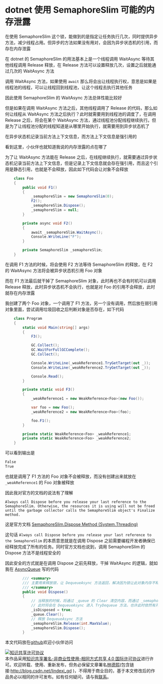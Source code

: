 
# dotnet 使用 SemaphoreSlim 可能的内存泄露

在使用 SemaphoreSlim 这个锁，能做到的是指定让任务执行几次，同时提供异步方法，减少线程占用。但异步的方法如果没有用对，会因为异步状态机的引用，而存在内存泄露

<!--more-->


<!-- CreateTime:2020/7/24 14:16:13 -->



在 dotnet 的 SemaphoreSlim 的用法基本上是一个线程调用 WaitAsync 等待其他线程调用 Release 释放，在 Release 方法可以设置释放几次，设置之后就能通过几次的 WaitAsync 方法

调用 WaitAsync 方法，如果使用 `await` 那么将会出让线程执行权，意思是如果是线程池的线程，可以让线程回到线程池，让这个线程去执行其他任务

因此使用 SemaphoreSlim 的 WaitAsync 方法总体性能比较好

但是如果在调用 WaitAsync 方法之后，其他线程调用了 Release 的代码，那么如何让线程从 WaitAsync 方法之后执行？此时就需要用到线程池的调度了，在调用 Release 之后，将会在某个 WaitAsync 方法，通过线程池分配线程继续执行。但是为了让线程池分配的线程知道是从哪里开始执行，就需要用到异步状态机了

在异步状态机记录当前方法上下文信息，而方法上下文信息是强引用的

看到这里，小伙伴也就知道我说的内存泄露的点在哪了

为了让 WaitAsync 方法能在 Release 之后，在线程继续执行，就需要通过异步状态机记录当前方法上下文信息，但是记录上下文信息就会存在强引用，而且这个引用是静态引用，也就是不会释放，因此如下代码会让对象不会释放

```csharp
    class Foo
    {
        public void F1()
        {
            _semaphoreSlim = new SemaphoreSlim(0);
            F2();
            _semaphoreSlim.Dispose();
            _semaphoreSlim = null;
        }

        private async void F2()
        {
            await _semaphoreSlim.WaitAsync();
            Console.WriteLine("F");
        }

        private SemaphoreSlim _semaphoreSlim;
    }
```

在调用 F1 方法的时候，将会使用 F2 方法等待 SemaphoreSlim 的释放，在 F2 的 WaitAsync 方法将会被异步状态机引用 Foo 对象

而在 F1 方法最后就干掉了 SemaphoreSlim 对象，此时再也不会有时机可以调用 Release 释放，此时异步状态机不会执行，也就是对 Foo 的引用不会释放，此时就存在内存泄露

我创建了两个 Foo 对象，一个调用了 F1 方法，另一个没有调用，然后放在弱引用对象里面，尝试调用垃圾回收之后判断对象是否存在，如下代码

```csharp
    class Program
    {
        static void Main(string[] args)
        {
            F3();

            GC.Collect();
            GC.WaitForFullGCComplete();
            GC.Collect();

            Console.WriteLine(_weakReference1.TryGetTarget(out _));
            Console.WriteLine(_weakReference2.TryGetTarget(out _));

            Console.Read();
        }

        private static void F3()
        {
            _weakReference1 = new WeakReference<Foo>(new Foo());

            var foo = new Foo();
            _weakReference2 = new WeakReference<Foo>(foo);

            foo.F1();
        }

        private static WeakReference<Foo> _weakReference1;
        private static WeakReference<Foo> _weakReference2;
    }
```

可以看到输出是 

```csharp
False
True
```

也就是调用了 F1 方法的 Foo 对象不会被释放，而没有创建出来就放在 `_weakReference1` 的 Foo 对象被释放

因此我对官方的文档的说法有了理解 

```
Always call Dispose before you release your last reference to the SemaphoreSlim. Otherwise, the resources it is using will not be freed until the garbage collector calls the SemaphoreSlim object's Finalize method.
```

这是官方文档 [SemaphoreSlim.Dispose Method (System.Threading)](https://docs.microsoft.com/en-us/dotnet/api/system.threading.semaphoreslim.dispose?view=netcore-3.1#System_Threading_SemaphoreSlim_Dispose )

这句话 `Always call Dispose before you release your last reference to the SemaphoreSlim` 的本质意思就是在调用 Dispose 之前需要编程开发者确保已经释放完成了所有的任务。同时官方文档也说到，调用 SemaphoreSlim 的 Dispose 方法不是线程安全的

因此安全的方式就是在调用 Dispose 之前先释放，干掉 WaitAsync 的逻辑，就如我在 [AsyncQueue](https://github.com/dotnet-campus/AsyncWorkerCollection/blob/8966732f996679fa6355554b61009099d744f4b4/AsyncWorkerCollection/AsyncQueue.cs) 写的代码

```csharp
        /// <summary>
        /// 主要用来释放锁，让 DequeueAsync 方法返回，解决因为锁让此对象内存不释放
        /// </summary>
        public void Dispose()
        {
            // 当释放的时候，将通过 _queue 的 Clear 清空内容，而通过 _semaphoreSlim 的释放让 DequeueAsync 释放锁
            // 此时将会在 DequeueAsync 进入 TryDequeue 方法，也许此时依然有开发者在 _queue.Clear() 之后插入元素，但是没关系，我只是需要保证调用 Dispose 之后会让 DequeueAsync 方法返回而已
            _isDisposed = true;
            _queue.Clear();
            // 释放 DequeueAsync 方法
            _semaphoreSlim.Release(int.MaxValue);
            _semaphoreSlim.Dispose();
        }
```

本文代码放在[github](https://github.com/lindexi/lindexi_gd/tree/2f921b1c3a8c5b874f1e17ad8a53cae134432563/WayhemcurwelWemqonairbay)欢迎小伙伴访问





<a rel="license" href="http://creativecommons.org/licenses/by-nc-sa/4.0/"><img alt="知识共享许可协议" style="border-width:0" src="https://licensebuttons.net/l/by-nc-sa/4.0/88x31.png" /></a><br />本作品采用<a rel="license" href="http://creativecommons.org/licenses/by-nc-sa/4.0/">知识共享署名-非商业性使用-相同方式共享 4.0 国际许可协议</a>进行许可。欢迎转载、使用、重新发布，但务必保留文章署名[林德熙](http://blog.csdn.net/lindexi_gd)(包含链接:http://blog.csdn.net/lindexi_gd )，不得用于商业目的，基于本文修改后的作品务必以相同的许可发布。如有任何疑问，请与我[联系](mailto:lindexi_gd@163.com)。